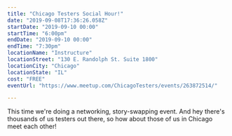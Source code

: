 ```yaml
---
title: "Chicago Testers Social Hour!"
date: "2019-09-08T17:36:26.058Z"
startDate: "2019-09-10 00:00"
startTime: "6:00pm"
endDate: "2019-09-10 00:00"
endTime: "7:30pm"
locationName: "Instructure"
locationStreet: "130 E. Randolph St. Suite 1800"
locationCity: "Chicago"
locationState: "IL"
cost: "FREE"
eventUrl: "https://www.meetup.com/ChicagoTesters/events/263872514/"

---
```


This time we're doing a networking, story-swapping event. And hey there's thousands of us testers out there, so how about those of us in Chicago meet each other!

